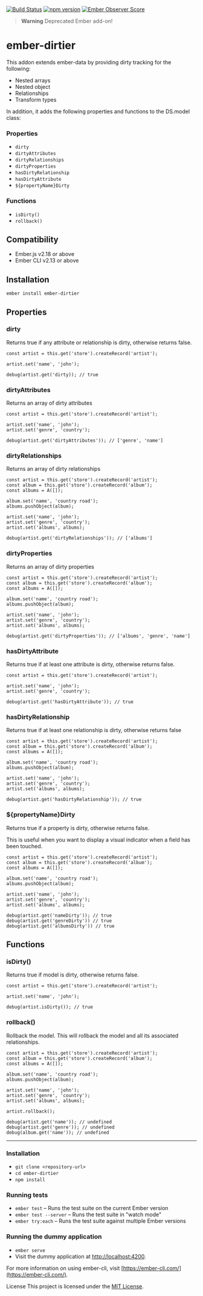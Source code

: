 [![Build Status](https://travis-ci.org/jpoiri/ember-dirtier.svg?branch=master)](https://travis-ci.org/jpoiri/ember-dirtier)
[![npm version](https://badge.fury.io/js/ember-dirtier.svg)](https://badge.fury.io/js/ember-dirtier)
[![Ember Observer Score](http://emberobserver.com/badges/ember-dirtier.svg)](http://emberobserver.com/addons/ember-dirtier)

>**Warning**
>Deprecated Ember add-on! 

ember-dirtier
==============================================================================

This addon extends ember-data by providing dirty tracking for the following:

* Nested arrays
* Nested object
* Relationships
* Transform types

In addition, it adds the following properties and functions to the DS.model class:

### Properties

* `dirty`
* `dirtyAttributes`
* `dirtyRelationships`
* `dirtyProperties`
* `hasDirtyRelationship`
* `hasDirtyAttribute`
* `${propertyName}Dirty`

### Functions

* `isDirty()`
* `rollback()`


Compatibility
------------------------------------------------------------------------------

* Ember.js v2.18 or above
* Ember CLI v2.13 or above


Installation
------------------------------------------------------------------------------

```
ember install ember-dirtier
```


Properties
------------------------------------------------------------------------------

### dirty

Returns true if any attribute or relationship is dirty, otherwise returns false.

```
const artist = this.get('store').createRecord('artist');

artist.set('name', 'john');

debug(artist.get('dirty)); // true
```
### dirtyAttributes

Returns an array of dirty attributes

```
const artist = this.get('store').createRecord('artist');

artist.set('name', 'john');
artist.set('genre', 'country');

debug(artist.get('dirtyAttributes')); // ['genre', 'name']
```

### dirtyRelationships

Returns an array of dirty relationships

```
const artist = this.get('store').createRecord('artist');
const album = this.get('store').createRecord('album');
const albums = A([]);

album.set('name', 'country road');
albums.pushObject(album);

artist.set('name', 'john');
artist.set('genre', 'country');
artist.set('albums', albums);

debug(artist.get('dirtyRelationships')); // ['albums']
```

### dirtyProperties

Returns an array of dirty properties

```
const artist = this.get('store').createRecord('artist');
const album = this.get('store').createRecord('album');
const albums = A([]);

album.set('name', 'country road');
albums.pushObject(album);

artist.set('name', 'john');
artist.set('genre', 'country');
artist.set('albums', albums);

debug(artist.get('dirtyProperties')); // ['albums', 'genre', 'name']
```

### hasDirtyAttribute

Returns true if at least one attribute is dirty, otherwise returns false.

```
const artist = this.get('store').createRecord('artist');

artist.set('name', 'john');
artist.set('genre', 'country');

debug(artist.get('hasDirtyAttribute')); // true
```

### hasDirtyRelationship

Returns true if at least one relationship is dirty, otherwise returns false

```
const artist = this.get('store').createRecord('artist');
const album = this.get('store').createRecord('album');
const albums = A([]);

album.set('name', 'country road');
albums.pushObject(album);

artist.set('name', 'john');
artist.set('genre', 'country');
artist.set('albums', albums);

debug(artist.get('hasDirtyRelationship')); // true
```

### ${propertyName}Dirty

Returns true if a property is dirty, otherwise returns false. 

This is useful when you want to display a visual indicator when a field has been touched.

```
const artist = this.get('store').createRecord('artist');
const album = this.get('store').createRecord('album');
const albums = A([]);

album.set('name', 'country road');
albums.pushObject(album);

artist.set('name', 'john');
artist.set('genre', 'country');
artist.set('albums', albums);

debug(artist.get('nameDirty')); // true
debug(artist.get('genreDirty')) // true
debug(artist.get('albumsDirty')) // true
```
## Functions

### isDirty()

Returns true if model is dirty, otherwise returns false.

```
const artist = this.get('store').createRecord('artist');

artist.set('name', 'john');

debug(artist.isDirty()); // true
```
### rollback()

Rollback the model. This will rollback the model and all its associated relationships.

```
const artist = this.get('store').createRecord('artist');
const album = this.get('store').createRecord('album');
const albums = A([]);

album.set('name', 'country road');
albums.pushObject(album);

artist.set('name', 'john');
artist.set('genre', 'country');
artist.set('albums', albums);

artist.rollback();

debug(artist.get('name')); // undefined
debug(artist.get('genre')); // undefined
debug(album.get('name')); // undefined
```

------------------------------------------------------------------------------

### Installation

* `git clone <repository-url>`
* `cd ember-dirtier`
* `npm install`

### Running tests

* `ember test` – Runs the test suite on the current Ember version
* `ember test --server` – Runs the test suite in "watch mode"
* `ember try:each` – Runs the test suite against multiple Ember versions

### Running the dummy application

* `ember serve`
* Visit the dummy application at [http://localhost:4200](http://localhost:4200).

For more information on using ember-cli, visit [https://ember-cli.com/](https://ember-cli.com/).

License
This project is licensed under the [MIT License](LICENSE.md).
